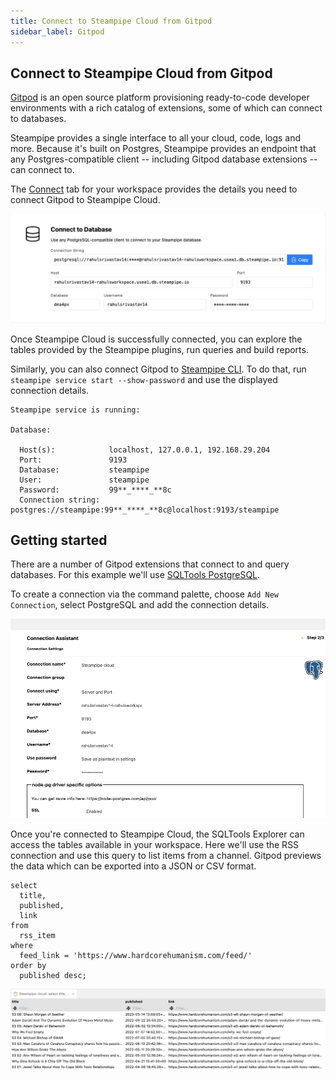 ```yaml
---
title: Connect to Steampipe Cloud from Gitpod
sidebar_label: Gitpod
---
```

## Connect to Steampipe Cloud from Gitpod

[Gitpod](https://www.gitpod.io/) is an open source platform provisioning ready-to-code developer environments with a rich catalog of extensions, some of which can connect to databases.

Steampipe provides a single interface to all your cloud, code, logs and more. Because it's built on Postgres, Steampipe provides an endpoint that any Postgres-compatible client -- including Gitpod database extensions -- can connect to.

The [Connect](/docs/cloud/integrations/overview) tab for your workspace provides the details you need to connect Gitpod to Steampipe Cloud.

<div style={{"marginTop":"1em", "marginBottom":"1em", "width":"90%"}}>
<img src="/images/docs/cloud/steampipe-cloud-connect-details.jpg" />
</div>

Once Steampipe Cloud is successfully connected, you can explore the tables provided by the Steampipe plugins, run queries and build reports.

Similarly, you can also connect Gitpod to [Steampipe CLI](https://steampipe.io/downloads). To do that, run `steampipe service start --show-password` and use the displayed connection details.

```
Steampipe service is running:

Database:

  Host(s):            localhost, 127.0.0.1, 192.168.29.204
  Port:               9193
  Database:           steampipe
  User:               steampipe
  Password:           99**_****_**8c
  Connection string:  postgres://steampipe:99**_****_**8c@localhost:9193/steampipe
```

## Getting started

There are a number of Gitpod extensions that connect to and query databases. For this example we'll use [SQLTools PostgreSQL](https://open-vsx.org/extension/mtxr/sqltools-driver-pg).

To create a connection via the command palette, choose `Add New Connection`, select PostgreSQL and add the connection details.

<div style={{"marginTop":"1em", "marginBottom":"1em", "width":"90%"}}>
<img src="/images/docs/cloud/gitpod-connect-details.png" />
</div>

Once you're connected to Steampipe Cloud, the SQLTools Explorer can access the tables available in your workspace. Here we'll use the RSS connection and use this query to list items from a channel. Gitpod previews the data which can be exported into a JSON or CSV format.

```
select
  title,
  published,
  link
from
  rss_item
where
  feed_link = 'https://www.hardcorehumanism.com/feed/'
order by
  published desc;
  ```

<div style={{"marginTop":"1em", "marginBottom":"1em", "width":"90%"}}>
<img src="/images/docs/cloud/gitpod-data-preview.png" />
</div>